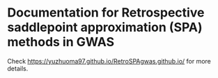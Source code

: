 # Documentation for Retrospective saddlepoint approximation (SPA) methods in GWAS

Check https://yuzhuoma97.github.io/RetroSPAgwas.github.io/ for more details.
